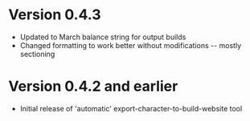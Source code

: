 # Version 0.4.3

- Updated to March balance string for output builds
- Changed formatting to work better without modifications -- mostly sectioning

# Version 0.4.2 and earlier

- Initial release of 'automatic' export-character-to-build-website tool
